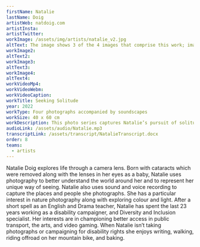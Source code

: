 ```yaml
---
firstName: Natalie
lastName: Doig
artistWeb: natdoig.com
artistInsta:
artistTwitter:
workImage: /assets/img/artists/natalie_v2.jpg
altText: The image shows 3 of the 4 images that comprise this work; image one at the far left corner, shows a cityscape of Edinburgh at sunset with the majestic castle in the background. Image two second from the left shows a tourist looking into the camera with crowds surrounding him in the busy cityscape. Image three, third from the left shows a majestic tree with a small individual looking upwards at its magnificence. The final image on the right hand side shows a seascape with a green island off in the distance.
workImage2:
altText2:
workImage3:
altText3:
workImage4:
altText4:
workVideoMp4:
workVideoWebm:
workVideoCaption:
workTitle: Seeking Solitude
year: 2022
workType: Four photographs accompanied by soundscapes
workSize: 40 x 60 cm
workDescription: This photo series captures Natalie’s pursuit of solitude – on her own terms. Like many visually impaired people, Natalie experiences barriers to safe, spontaneous and independent travel, and choosing to be alone. The soundscapes reflect her experience of the locations. 1.	Blue Edinburgh morning, with distant and close birds chirping. 2.	Alone in a crowd, with people chatting and distant bagpipe music. 3.	Made small by nature, with birdsong, and wind swishing through tree branches. 4.	St Cuthbert’s Isle of dreams, with wading sea birds and distant grey seals
audioLink: /assets/audio/Natalie.mp3
transcriptLink: /assets/transcript/NatalieTranscript.docx
order: 8
teams:
  - artists
---
```


Natalie Doig explores life through a camera lens. Born with cataracts which were removed along with the lenses in her eyes as a baby, Natalie uses photography to better understand the world around her and to represent her unique way of seeing. Natalie also uses sound and voice recording to capture the places and people she photographs. She has a particular interest in nature photography along with exploring colour and light. After a short spell as an English and Drama teacher, Natalie has spent the last 23 years working as a disability campaigner, and Diversity and Inclusion specialist. Her interests are in championing better access in public transport, the arts, and video gaming. When Natalie isn’t taking photographs or campaigning for disability rights she enjoys writing, walking, riding offroad on her mountain bike, and baking.

